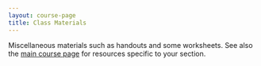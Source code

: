 ```yaml
---
layout: course-page
title: Class Materials
---
```


Miscellaneous materials such as handouts and some worksheets.  See also the [main course page](index.html) for resources specific to your section.
